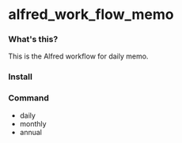 # alfred_work_flow_memo

### What's this?

This is the Alfred workflow for daily memo.

### Install

### Command

- daily
- monthly
- annual
